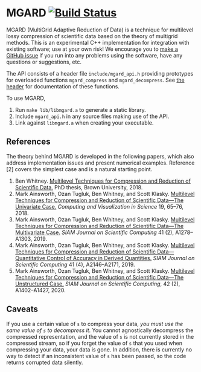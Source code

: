 # MGARD [![Build Status][travis status]][travis]

MGARD (MultiGrid Adaptive Reduction of Data) is a technique for multilevel lossy compression of scientific data based on the theory of multigrid methods.
This is an experimental C++ implementation for integration with existing software; use at your own risk!
We encourage you to [make a GitHub issue][issue form] if you run into any problems using the software, have any questions or suggestions, etc.

The API consists of a header file `include/mgard_api.h` providing prototypes for overloaded functions `mgard_compress` and `mgard_decompress`.
See [the header][api] for documentation of these functions.

To use MGARD,

1. Run `make lib/libmgard.a` to generate a static library.
2. Include `mgard_api.h` in any source files making use of the API.
3. Link against `libmgard.a` when creating your executable.

[travis]: https://travis-ci.org/CODARcode/MGARD
[travis status]: https://travis-ci.org/CODARcode/MGARD.svg?branch=master
[issue form]: https://github.com/CODARcode/MGARD/issues/new/choose
[api]: include/mgard_api.h

## References

The theory behind MGARD is developed in the following papers, which also address implementation issues and present numerical examples.
Reference [2] covers the simplest case and is a natural starting point.

1. Ben Whitney. [Multilevel Techniques for Compression and Reduction of Scientific Data.][thesis] PhD thesis, Brown University, 2018.
2. Mark Ainsworth, Ozan Tugluk, Ben Whitney, and Scott Klasky. [Multilevel Techniques for Compression and Reduction of Scientific Data—The Univariate Case.][univariate] *Computing and Visualization in Science* 19, 65–76, 2018.
3. Mark Ainsworth, Ozan Tugluk, Ben Whitney, and Scott Klasky. [Multilevel Techniques for Compression and Reduction of Scientific Data—The Multivariate Case.][multivariate] *SIAM Journal on Scientific Computing* 41 (2), A1278–A1303, 2019.
4. Mark Ainsworth, Ozan Tugluk, Ben Whitney, and Scott Klasky. [Multilevel Techniques for Compression and Reduction of Scientific Data—Quantitative Control of Accuracy in Derived Quantities.][quantities] *SIAM Journal on Scientific Computing* 41 (4), A2146–A2171, 2019.
5. Mark Ainsworth, Ozan Tugluk, Ben Whitney, and Scott Klasky. [Multilevel Techniques for Compression and Reduction of Scientific Data—The Unstructured Case.][unstructured] *SIAM Journal on Scientific Computing*, 42 (2), A1402–A1427, 2020.

[thesis]: https://doi.org/10.26300/ya1v-hn97
[univariate]: https://doi.org/10.1007/s00791-018-00303-9
[multivariate]: https://doi.org/10.1137/18M1166651
[quantities]: https://doi.org/10.1137/18M1208885
[unstructured]: https://doi.org/10.1137/19M1267878

## Caveats

If you use a certain value of `s` to compress your data, *you must use the same value of `s` to decompress it*.
You cannot agnostically decompress the compressed representation, and the value of `s` is not currently stored in the compressed stream, so if you forget the value of `s` that you used when compressing your data, your data is gone.
In addition, there is currently no way to detect if an inconsistent value of `s` has been passed, so the code returns corrupted data silently.
